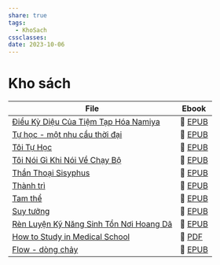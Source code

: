 ```yaml
---
share: true
tags:
  - KhoSach
cssclasses: 
date: 2023-10-06
---
```


# Kho sách

| File                                                                                                             | Ebook                                                                                               |
| ---------------------------------------------------------------------------------------------------------------- | --------------------------------------------------------------------------------------------------- |
| [Điều Kỳ Diệu Của Tiệm Tạp Hóa Namiya](./%C4%90i%E1%BB%81u%20K%E1%BB%B3%20Di%E1%BB%87u%20C%E1%BB%A7a%20Ti%E1%BB%87m%20T%E1%BA%A1p%20H%C3%B3a%20Namiya.md)       | 📘 [EPUB](https://onedrive.live.com/download?resid=E92BC60129512289%21133&authkey=!ALVKfnD3YetdmkA) |
| [Tự học - một nhu cầu thời đại](./T%E1%BB%B1%20h%E1%BB%8Dc%20-%20m%E1%BB%99t%20nhu%20c%E1%BA%A7u%20th%E1%BB%9Di%20%C4%91%E1%BA%A1i.md)                     | 📘 [EPUB](https://onedrive.live.com/download?resid=E92BC60129512289%21136&authkey=!ALEupx-BFHlR64g) |
| [Tôi Tự Học](./T%C3%B4i%20T%E1%BB%B1%20H%E1%BB%8Dc.md)                                                           | 📘 [EPUB](https://onedrive.live.com/download?resid=E92BC60129512289%21138&authkey=!AB0rPU2Me_RLkG4) |
| [Tôi Nói Gì Khi Nói Về Chạy Bộ](./T%C3%B4i%20N%C3%B3i%20G%C3%AC%20Khi%20N%C3%B3i%20V%E1%BB%81%20Ch%E1%BA%A1y%20B%E1%BB%99.md)                     | 📘 [EPUB](https://onedrive.live.com/download?resid=E92BC60129512289%21132&authkey=!AAPSuEtaePaU-sM) |
| [Thần Thoại Sisyphus](./Th%E1%BA%A7n%20Tho%E1%BA%A1i%20Sisyphus.md)                                         | 📘 [EPUB](https://onedrive.live.com/download?resid=E92BC60129512289%21130&authkey=!ANtPm4g0YNPGhsg) |
| [Thành trì](./Th%C3%A0nh%20tr%C3%AC.md)                                                             | 📘 [EPUB](https://onedrive.live.com/download?resid=E92BC60129512289%21131&authkey=!AEps34BmYhxeQ9Q) |
| [Tam thể](./Tam%20th%E1%BB%83.md)                                                                 | 📘 [EPUB](https://onedrive.live.com/download?resid=E92BC60129512289%21141&authkey=!AArX_gWQDDjpoPE) |
| [Suy tưởng](./Suy%20t%C6%B0%E1%BB%9Fng.md)                                                             | 📘 [EPUB](https://onedrive.live.com/download?resid=E92BC60129512289%21139&authkey=!AEPjrMaAhPHRdAM) |
| [Rèn Luyện Kỹ Năng Sinh Tồn Nơi Hoang Dã](./R%C3%A8n%20Luy%E1%BB%87n%20K%E1%BB%B9%20N%C4%83ng%20Sinh%20T%E1%BB%93n%20N%C6%A1i%20Hoang%20D%C3%A3.md) | 📘 [EPUB](https://onedrive.live.com/download?resid=E92BC60129512289%21144&authkey=!AK_j7nwtSi7tGlU) |
| [How to Study in Medical School](./How%20to%20Study%20in%20Medical%20School.md)                   | 📙 [PDF](https://onedrive.live.com/download?resid=E92BC60129512289%21137&authkey=!AIFEgkU1djD4gl8)  |
| [Flow - dòng chảy](./Flow%20-%20d%C3%B2ng%20ch%E1%BA%A3y.md)                                               | 📘 [EPUB](https://onedrive.live.com/download?resid=E92BC60129512289%21145&authkey=!AKIpLNZFODzrdwY) |


